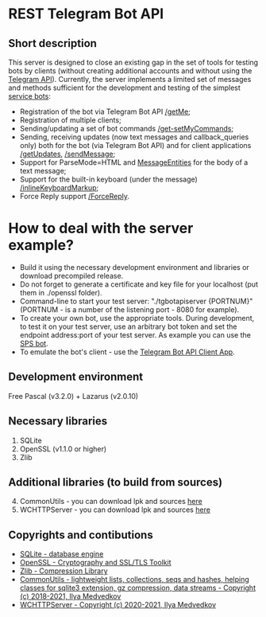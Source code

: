 # REST Telegram Bot API

## Short description
This server is designed to close an existing gap in the set of tools for testing bots by clients (without creating additional accounts and without using the [Telegram API](https://core.telegram.org/api/invoking)). Currently, the server implements a limited set of messages and methods sufficient for the development and testing of the simplest [service bots](https://core.telegram.org/bots/api#making-requests):
* Registration of the bot via Telegram Bot API [/getMe](https://core.telegram.org/bots/api#getme);
* Registration of multiple clients;
* Sending/updating a set of bot commands [/get-setMyCommands](https://core.telegram.org/bots/api#setmycommands);
* Sending, receiving updates (now text messages and callback_queries only) both for the bot (via Telegram Bot API) and for client applications [/getUpdates](https://core.telegram.org/bots/api#getupdates), [/sendMessage](https://core.telegram.org/bots/api#sendmessage);
* Support for ParseMode=HTML and [MessageEntities](https://core.telegram.org/bots/api#messageentity) for the body of a text message;
* Support for the built-in keyboard (under the message) [/inlineKeyboardMarkup](https://core.telegram.org/bots/api#inlinekeyboardmarkup);
* Force Reply support [/ForceReply](https://core.telegram.org/bots/api#forcereply).

# How to deal with the server example?
* Build it using the necessary development environment and libraries or download precompiled release.
* Do not forget to generate a certificate and key file for your localhost (put them in ./openssl folder). 
* Command-line to start your test server: "./tgbotapiserver {PORTNUM}" (PORTNUM - is a number of the listening port - 8080 for example).
* To create your own bot, use the appropriate tools. During development, to test it on your test server, use an arbitrary bot token and set the endpoint address:port of your test server. As example you can use the [SPS bot](https://github.com/iLya2IK/tgspsbot).
* To emulate the bot's client - use the [Telegram Bot API Client App](https://github.com/iLya2IK/tgbottestclient).

## Development environment
Free Pascal (v3.2.0) + Lazarus (v2.0.10)

## Necessary libraries
1. SQLite
2. OpenSSL (v1.1.0 or higher)
3. Zlib

## Additional libraries (to build from sources)
4. CommonUtils - you can download lpk and sources [here](https://github.com/iLya2IK/commonutils)
5. WCHTTPServer - you can download lpk and sources [here](https://github.com/iLya2IK/wchttpserver)

## Copyrights and contibutions
* [SQLite - database engine](https://www.sqlite.org)
* [OpenSSL - Cryptography and SSL/TLS Toolkit](https://www.openssl.org)
* [Zlib - Compression Library](https://zlib.net/)
* [CommonUtils - lightweight lists, collections, seqs and hashes, helping classes for sqlite3 extension, gz compression, data streams - Copyright (c) 2018-2021, Ilya Medvedkov](https://github.com/iLya2IK/commonutils)
* [WCHTTPServer - Copyright (c) 2020-2021, Ilya Medvedkov](https://github.com/iLya2IK/wchttpserver)
